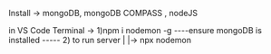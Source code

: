 Install -> mongoDB, mongoDB COMPASS , nodeJS

in VS Code Terminal ->  1)npm i nodemon -g 
        ----ensure mongoDB is installed -----
                        2) to run server 
                            | 
                            |-> npx nodemon